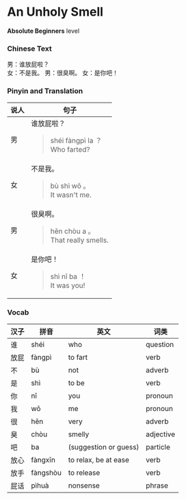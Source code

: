 # An Unholy Smell
**Absolute Beginners** level
### Chinese Text
男：谁放屁啦？<br />女：不是我。
男：很臭啊。
女：是你吧！

### Pinyin and Translation
|说人|句子|
|----|----|
|男|谁放屁啦？<blockquote>shéi fàngpì la ？<br />Who farted?</blockquote>|
|女|不是我。<blockquote>bù shì wǒ 。<br />It wasn't me.</blockquote>|
|男|很臭啊。<blockquote>hěn chòu a 。<br />That really smells.</blockquote>|
|女|是你吧！<blockquote>shì nǐ ba ！<br />It was you!</blockquote>|
### Vocab
|汉子|拼音|英文|词类|
|----|----|----|----|
|谁|shéi|who|question|
|放屁|fàngpì|to fart|verb|
|不|bù|not|adverb|
|是|shì|to be|verb|
|你|nǐ|you|pronoun|
|我|wǒ|me|pronoun|
|很|hěn|very|adverb|
|臭|chòu|smelly|adjective|
|吧|ba|(suggestion or guess)|particle|
|放心|fàngxīn|to relax, be at ease|verb|
|放手|fàngshòu|to release|verb|
|屁话|pìhuà|nonsense|phrase|